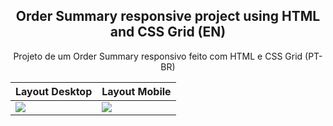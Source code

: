 <h2 align="center"> 
  Order Summary responsive project using HTML and CSS Grid (EN)
</h2>

<p align="center">
  Projeto de um Order Summary responsivo feito com HTML e CSS Grid (PT-BR)
</p>

| Layout Desktop  |  Layout Mobile  |
| --------------- | --------------- |
|  <img src="https://user-images.githubusercontent.com/95729560/179403063-b2209012-5612-4f2f-8517-770fe3c63ffc.jpg"> |  <img src="https://user-images.githubusercontent.com/95729560/179403450-e9fc58e8-25c0-41f1-9e31-8d956b8649de.jpg"> |
